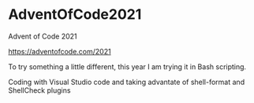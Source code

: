 # AdventOfCode2021
Advent of Code 2021

https://adventofcode.com/2021

To try something a little different, this year I am trying it in Bash scripting.

Coding with Visual Studio code and taking advantate of shell-format and ShellCheck plugins